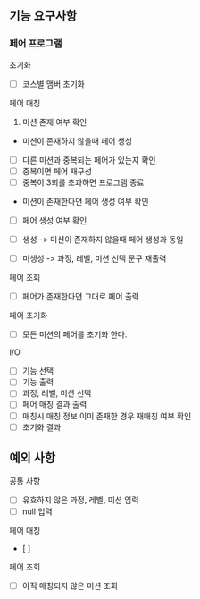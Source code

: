 ## 기능 요구사항

### 페어 프로그램

초기화  
- [ ] 코스별 맴버 초기화

페어 매칭  
1. 미션 존재 여부 확인
- 미션이 존재하지 않을때 페어 생성
- [ ] 다른 미션과 중복되는 페어가 있는지 확인
- [ ] 중복이면 페어 재구성
- [ ] 중복이 3회를 초과하면 프로그램 종료

- 미션이 존재한다면 페어 생성 여부 확인
- [ ] 페어 생성 여부 확인
- [ ] 생성 -> 미션이 존재하지 않을때 페어 생성과 동일
- [ ] 미생성 -> 과정, 레벨, 미션 선택 문구 재출력


페어 조회  
- [ ] 페어가 존재한다면 그대로 페어 출력

페어 초기화
- [ ] 모든 미션의 페어를 초기화 한다.

I/O
- [ ] 기능 선택
- [ ] 기능 출력
- [ ] 과정, 레벨, 미션 선택
- [ ] 페어 매칭 결과 출력
- [ ] 매칭시 매칭 정보 이미 존재한 경우 재매칭 여부 확인
- [ ] 초기화 결과

## 예외 사항
공통 사항
- [ ] 유효하지 않은 과정, 레벨, 미션 입력
- [ ] null 입력

페어 매칭
- [ ] 

페어 조회
- [ ] 아직 매칭되지 않은 미션 조회